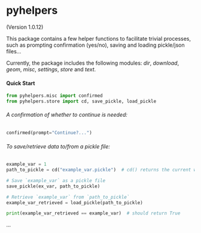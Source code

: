 # pyhelpers
(Version 1.0.12)

This package contains a few helper functions to facilitate trivial processes, such as prompting confirmation (yes/no), saving and loading pickle/json files...

Currently, the package includes the following modules: *dir*, *download*, *geom*, *misc*, *settings*, *store* and *text*. 



#### Quick Start

```python
from pyhelpers.misc import confirmed
from pyhelpers.store import cd, save_pickle, load_pickle
```

###### A confirmation of whether to continue is needed:

```python
confirmed(prompt="Continue?...")
```

###### To save/retrieve data to/from a pickle file:

```python
example_var = 1
path_to_pickle = cd("example_var.pickle")  # cd() returns the current working directory

# Save `example_var` as a pickle file
save_pickle(ex_var, path_to_pickle)

# Retrieve `example_var` from `path_to_pickle`
example_var_retrieved = load_pickle(path_to_pickle)

print(example_var_retrieved == example_var)  # should return True
```

... 